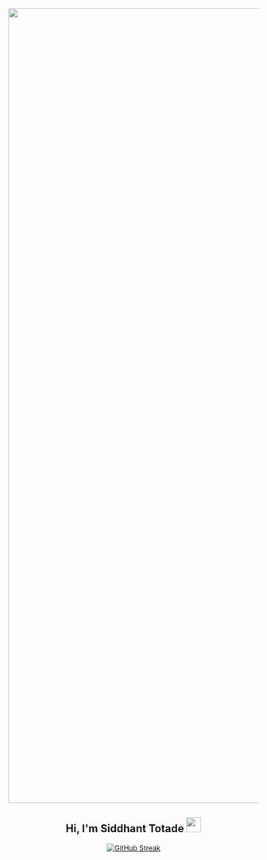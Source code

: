 <div align="center"> <img src="https://github.com/SiddhantTotade/SiddhantTotade/blob/main/code_shower.gif" style="width:1000px;height:40vh;"> </div>

<h2 align="center">Hi, I'm Siddhant Totade  <img src="https://user-images.githubusercontent.com/39955420/147578264-bae0526c-028a-49d2-8af8-d08bb4edbd2a.gif" height="30" width="30"></h2>

<div align="center">

[![GitHub Streak](https://github-readme-streak-stats.herokuapp.com/?user=SiddhantTotade&background=07032b&ring=ed0950&fire=ed0950&currStreakNum=fffb00&sideNums=8103ff&currStreakLabel=fffb00&sideLabels=00fc0d&border=00a0fc&stroke=00a0fc&dates=ffffff)](https://git.io/streak-stats)

</div>
